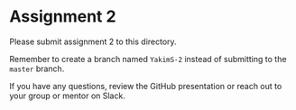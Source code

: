 # Assignment 2

Please submit assignment 2 to this directory.

Remember to create a branch named `YakimS-2` 
instead of submitting to the `master` branch.

If you have any questions, review the GitHub presentation or reach
out to your group or mentor on Slack.
